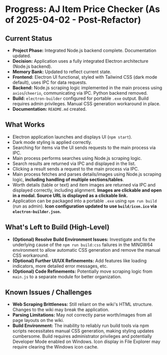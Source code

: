 # Progress: AJ Item Price Checker (As of 2025-04-02 - Post-Refactor)

## Current Status

*   **Project Phase:** Integrated Node.js backend complete. Documentation updated.
*   **Decision:** Application uses a fully integrated Electron architecture (Node.js backend).
*   **Memory Bank:** Updated to reflect current state.
*   **Frontend:** Electron UI functional, styled with Tailwind CSS (dark mode default), uses IPC for data requests.
*   **Backend:** Node.js scraping logic implemented in the main process using `axios`/`cheerio`, communicating via IPC. Python backend removed.
*   **Build:** `electron-builder` configured for portable `.exe` output. Build requires admin privileges. Manual CSS generation workaround in place.
*   **Documentation:** `README.md` created.

## What Works

*   Electron application launches and displays UI (`npm start`).
*   Dark mode styling is applied correctly.
*   Searching for items via the UI sends requests to the main process via IPC.
*   Main process performs searches using Node.js scraping logic.
*   Search results are returned via IPC and displayed in the list.
*   Clicking a result sends a request to the main process via IPC.
*   Main process fetches and parses details/images using Node.js scraping logic, **including handling of multiple sections/tables**.
*   Worth details (table or text) and item images are returned via IPC and displayed correctly, including alignment. **Images are clickable and open in a modal. Source URL is displayed as a clickable link.**
*   Application can be packaged into a portable `.exe` using `npm run build` (run as admin). **Icon configuration updated to use `build/icon.ico` via `electron-builder.json`.**

## What's Left to Build (High-Level)

*   **(Optional) Resolve Build Environment Issues:** Investigate and fix the underlying cause of the `npm run build:css` failures in the MINGW64 environment to allow automatic CSS generation and remove the manual CSS workaround.
*   **(Optional) Further UI/UX Refinements:** Add features like loading indicators, more detailed error messages, etc.
*   **(Optional) Code Refinements:** Potentially move scraping logic from `main.js` to a separate module for better organization.

## Known Issues / Challenges

*   **Web Scraping Brittleness:** Still reliant on the wiki's HTML structure. Changes to the wiki may break the application.
*   **Parsing Limitations:** May not correctly parse worth/images from all page layouts on the wiki.
*   **Build Environment:** The inability to reliably run build tools via npm scripts necessitates manual CSS generation, making styling updates cumbersome. Build requires administrator privileges and potentially Developer Mode enabled on Windows. Icon display in File Explorer may require clearing the Windows icon cache.
